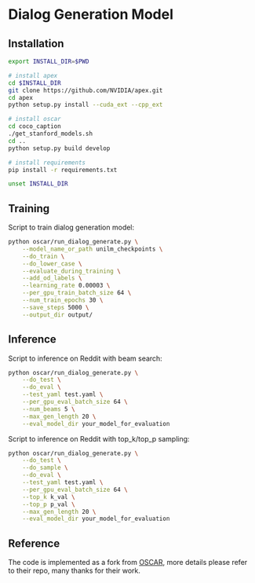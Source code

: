 # Dialog Generation Model




## Installation
```bash
export INSTALL_DIR=$PWD

# install apex
cd $INSTALL_DIR
git clone https://github.com/NVIDIA/apex.git
cd apex
python setup.py install --cuda_ext --cpp_ext

# install oscar
cd coco_caption
./get_stanford_models.sh
cd ..
python setup.py build develop

# install requirements
pip install -r requirements.txt

unset INSTALL_DIR
```
## Training

Script to train dialog generation model:

```bash
python oscar/run_dialog_generate.py \
    --model_name_or_path unilm_checkpoints \
    --do_train \
    --do_lower_case \
    --evaluate_during_training \
    --add_od_labels \
    --learning_rate 0.00003 \
    --per_gpu_train_batch_size 64 \
    --num_train_epochs 30 \
    --save_steps 5000 \
    --output_dir output/
```

## Inference

Script to inference on Reddit with beam search:

```bash
python oscar/run_dialog_generate.py \
    --do_test \
    --do_eval \
    --test_yaml test.yaml \
    --per_gpu_eval_batch_size 64 \
    --num_beams 5 \
    --max_gen_length 20 \
    --eval_model_dir your_model_for_evaluation 
```


Script to inference on Reddit with top_k/top_p sampling:
```bash
python oscar/run_dialog_generate.py \
    --do_test \
    --do_sample \
    --do_eval \
    --test_yaml test.yaml \
    --per_gpu_eval_batch_size 64 \
    --top_k k_val \
    --top_p p_val \
    --max_gen_length 20 \
    --eval_model_dir your_model_for_evaluation 
```



## Reference

The code is implemented as a fork from [OSCAR](https://github.com/microsoft/OSCAR), more details please refer to their repo, many thanks for their work.

